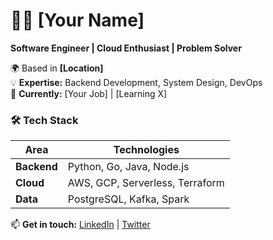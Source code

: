 # 👨‍💻 [Your Name]  

**Software Engineer | Cloud Enthusiast | Problem Solver**  

🌍 Based in **[Location]**  
💡 **Expertise:** Backend Development, System Design, DevOps  
📌 **Currently:** [Your Job] | [Learning X]  

### **🛠️ Tech Stack**  
| **Area**       | **Technologies**                          |  
|---------------|------------------------------------------|  
| **Backend**   | Python, Go, Java, Node.js                |  
| **Cloud**     | AWS, GCP, Serverless, Terraform          |  
| **Data**      | PostgreSQL, Kafka, Spark                 |  

📫 **Get in touch:** [LinkedIn](#) | [Twitter](#)  
